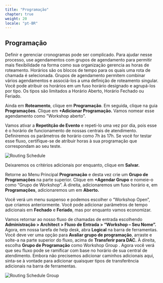 ```yaml
---
title: "Programação"
chapter: true
weight: 20
locale: "pt-BR"
---
```


## Programação

Definir e gerenciar cronogramas pode ser complicado. Para ajudar nesse processo, use agendamentos com grupos de agendamento para permitir mais flexibilidade na forma como sua organização gerencia as horas de roteamento. Horários são os blocos de tempo para os quais uma rota de chamada é selecionada. Grupos de agendamento permitem combinar vários agendamentos e associá-los a uma definição de roteamento singular. Você pode atribuir os horários em um fuso horário designado e agrupá-los por tipo. Os tipos são limitados a Horário Aberto, Horário Fechado ou Feriado.

Ainda em **Roteamento**, clique em **Programação**. Em seguida, clique na guia **Programações**. Clique em **+Adicionar Programação.** Vamos nomear esse agendamento como "Workshop aberto".

Vamos ativar a **Repetitção de Evento** e repeti-lo uma vez por dia, pois esse é o horário de funcionamento de nossas centrais de atendimento. Definiremos os parâmetros de horário como 7h às 17h. Se você for testar esse fluxo, certifique-se de atribuir horas à sua programação que correspondam ao seu teste.

![Routing Schedule](/images/Schedule.jpg)

Deixaremos os critérios adicionais por enquanto, clique em **Salvar.**

Retorne ao Menu Principal **Programação** e desta vez crie um **Grupo de Programações** na parte superior. Clique em **+Agendar Grupo** e nomeie-o como “Grupo de Workshop”. À direita, adicionaremos um fuso horário e, em **Programações**, adicionaremos um em **Aberto.**

Você verá um menu suspenso e podemos escolher o “Workshop Open”, que criamos anteriormente. Você pode adicionar parâmetros de tempo adicionais em **Fechado** e **Feriado**, mas por enquanto vamos economizar.

Vamos retornar ao nosso fluxo de chamadas de entrada escolhendo **Administração > Architect > Fluxo de Entrada > “Workshop – Seu Nome”.** Agora, em nossa tarefa de help desk, abra **Logical** na barra de ferramentas. Você deve ver uma opção para **Avaliar grupo de programação**, arraste e solte-a na parte superior do fluxo, acima de **Transferir para DAC.** À direita, escolha **Grupo de Programação** como Workshop Group . Agora você verá que seu fluxo pode se ramificar com base no horário de sua central de atendimento. Embora não precisemos adicionar caminhos adicionais aqui, sinta-se à vontade para adicionar quaisquer tipos de transferência adicionais na barra de ferramentas. 

![Routing Schedule Group](/images/ScheduleGroup.jpg)